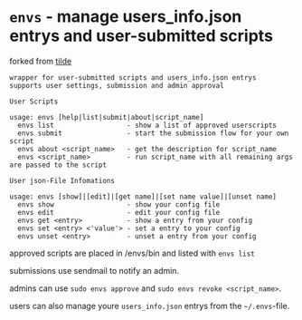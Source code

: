 # `envs` - manage users_info.json entrys and user-submitted scripts

forked from [tilde](https://tildegit.org/team/tilde-launcher)

```
wrapper for user-submitted scripts and users_info.json entrys
supports user settings, submission and admin approval

User Scripts

usage: envs [help|list|submit|about|script_name]
  envs list                  - show a list of approved userscripts
  envs submit                - start the submission flow for your own script
  envs about <script_name>   - get the description for script_name
  envs <script_name>         - run script_name with all remaining args are passed to the script

User json-File Infomations

usage: envs [show]|[edit]|[get name]|[set name value]|[unset name]
  envs show                  - show your config file
  envs edit                  - edit your config file
  envs get <entry>           - show a entry from your config
  envs set <entry> <'value'> - set a entry to your config
  envs unset <entry>         - unset a entry from your config
```

approved scripts are placed in /envs/bin and listed with `envs list`

submissions use sendmail to notify an admin.

admins can use `sudo envs approve` and `sudo envs revoke <script_name>`.

users can also manage youre `users_info.json` entrys from the `~/.envs`-file.
